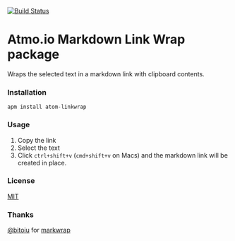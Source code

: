 [![Build Status](https://travis-ci.org/stoe/atom-linkwrap.svg?branch=master)](https://travis-ci.org/stoe/atom-linkwrap)

# Atmo.io Markdown Link Wrap package

Wraps the selected text in a markdown link with clipboard contents.


### Installation

```
apm install atom-linkwrap
```


### Usage

1. Copy the link
2. Select the text
3. Click `ctrl+shift+v` (`cmd+shift+v` on Macs) and the markdown link will be created in place.


### License

[MIT](./LICENSE)


### Thanks

[@bitoiu](https://github.com/bitoiu) for [markwrap](https://github.com/bitoiu/markwrap)
